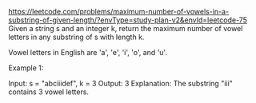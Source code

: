 https://leetcode.com/problems/maximum-number-of-vowels-in-a-substring-of-given-length/?envType=study-plan-v2&envId=leetcode-75
Given a string s and an integer k, return the maximum number of vowel letters in any substring of s with length k.

Vowel letters in English are 'a', 'e', 'i', 'o', and 'u'.



Example 1:

Input: s = "abciiidef", k = 3
Output: 3
Explanation: The substring "iii" contains 3 vowel letters.
